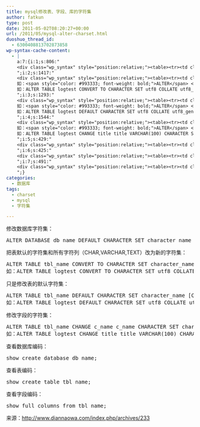 ```yaml
---
title: mysql修改表、字段、库的字符集
author: fatkun
type: post
date: 2011-05-02T08:20:27+00:00
url: /2011/05/mysql-alter-charset.html
duoshuo_thread_id:
  - 6300408813702873858
wp-syntax-cache-content:
  - |
    a:7:{i:1;s:806:"
    <div class="wp_syntax" style="position:relative;"><table><tr><td class="code"><pre class="sql" style="font-family:monospace;"><span style="color: #993333; font-weight: bold;">ALTER</span> <span style="color: #993333; font-weight: bold;">DATABASE</span> db_name <span style="color: #993333; font-weight: bold;">DEFAULT</span> <span style="color: #993333; font-weight: bold;">CHARACTER</span> <span style="color: #993333; font-weight: bold;">SET</span> character_name <span style="color: #66cc66;">&#91;</span><span style="color: #993333; font-weight: bold;">COLLATE</span> <span style="color: #66cc66;">...</span><span style="color: #66cc66;">&#93;</span>;</pre></td></tr></table><p class="theCode" style="display:none;">ALTER DATABASE db_name DEFAULT CHARACTER SET character_name [COLLATE ...];</p></div>
    ";i:2;s:1417:"
    <div class="wp_syntax" style="position:relative;"><table><tr><td class="code"><pre class="sql" style="font-family:monospace;"><span style="color: #993333; font-weight: bold;">ALTER</span> <span style="color: #993333; font-weight: bold;">TABLE</span> tbl_name <span style="color: #993333; font-weight: bold;">CONVERT</span> <span style="color: #993333; font-weight: bold;">TO</span> <span style="color: #993333; font-weight: bold;">CHARACTER</span> <span style="color: #993333; font-weight: bold;">SET</span> character_name <span style="color: #66cc66;">&#91;</span><span style="color: #993333; font-weight: bold;">COLLATE</span> <span style="color: #66cc66;">...</span><span style="color: #66cc66;">&#93;</span>
    如：<span style="color: #993333; font-weight: bold;">ALTER</span> <span style="color: #993333; font-weight: bold;">TABLE</span> logtest <span style="color: #993333; font-weight: bold;">CONVERT</span> <span style="color: #993333; font-weight: bold;">TO</span> <span style="color: #993333; font-weight: bold;">CHARACTER</span> <span style="color: #993333; font-weight: bold;">SET</span> utf8 <span style="color: #993333; font-weight: bold;">COLLATE</span> utf8_general_ci;</pre></td></tr></table><p class="theCode" style="display:none;">ALTER TABLE tbl_name CONVERT TO CHARACTER SET character_name [COLLATE ...]
    如：ALTER TABLE logtest CONVERT TO CHARACTER SET utf8 COLLATE utf8_general_ci;</p></div>
    ";i:3;s:1293:"
    <div class="wp_syntax" style="position:relative;"><table><tr><td class="code"><pre class="sql" style="font-family:monospace;"><span style="color: #993333; font-weight: bold;">ALTER</span> <span style="color: #993333; font-weight: bold;">TABLE</span> tbl_name <span style="color: #993333; font-weight: bold;">DEFAULT</span> <span style="color: #993333; font-weight: bold;">CHARACTER</span> <span style="color: #993333; font-weight: bold;">SET</span> character_name <span style="color: #66cc66;">&#91;</span><span style="color: #993333; font-weight: bold;">COLLATE</span><span style="color: #66cc66;">...</span><span style="color: #66cc66;">&#93;</span>;
    如：<span style="color: #993333; font-weight: bold;">ALTER</span> <span style="color: #993333; font-weight: bold;">TABLE</span> logtest <span style="color: #993333; font-weight: bold;">DEFAULT</span> <span style="color: #993333; font-weight: bold;">CHARACTER</span> <span style="color: #993333; font-weight: bold;">SET</span> utf8 <span style="color: #993333; font-weight: bold;">COLLATE</span> utf8_general_ci;</pre></td></tr></table><p class="theCode" style="display:none;">ALTER TABLE tbl_name DEFAULT CHARACTER SET character_name [COLLATE...];
    如：ALTER TABLE logtest DEFAULT CHARACTER SET utf8 COLLATE utf8_general_ci;</p></div>
    ";i:4;s:1544:"
    <div class="wp_syntax" style="position:relative;"><table><tr><td class="code"><pre class="sql" style="font-family:monospace;"><span style="color: #993333; font-weight: bold;">ALTER</span> <span style="color: #993333; font-weight: bold;">TABLE</span> tbl_name <span style="color: #993333; font-weight: bold;">CHANGE</span> c_name c_name <span style="color: #993333; font-weight: bold;">CHARACTER</span> <span style="color: #993333; font-weight: bold;">SET</span> character_name <span style="color: #66cc66;">&#91;</span><span style="color: #993333; font-weight: bold;">COLLATE</span> <span style="color: #66cc66;">...</span><span style="color: #66cc66;">&#93;</span>;
    如：<span style="color: #993333; font-weight: bold;">ALTER</span> <span style="color: #993333; font-weight: bold;">TABLE</span> logtest <span style="color: #993333; font-weight: bold;">CHANGE</span> title title <span style="color: #993333; font-weight: bold;">VARCHAR</span><span style="color: #66cc66;">&#40;</span><span style="color: #cc66cc;">100</span><span style="color: #66cc66;">&#41;</span> <span style="color: #993333; font-weight: bold;">CHARACTER</span> <span style="color: #993333; font-weight: bold;">SET</span> utf8 <span style="color: #993333; font-weight: bold;">COLLATE</span> utf8_general_ci;</pre></td></tr></table><p class="theCode" style="display:none;">ALTER TABLE tbl_name CHANGE c_name c_name CHARACTER SET character_name [COLLATE ...];
    如：ALTER TABLE logtest CHANGE title title VARCHAR(100) CHARACTER SET utf8 COLLATE utf8_general_ci;</p></div>
    ";i:5;s:429:"
    <div class="wp_syntax" style="position:relative;"><table><tr><td class="code"><pre class="sql" style="font-family:monospace;"><span style="color: #993333; font-weight: bold;">SHOW</span> <span style="color: #993333; font-weight: bold;">CREATE</span> <span style="color: #993333; font-weight: bold;">DATABASE</span> db_name;</pre></td></tr></table><p class="theCode" style="display:none;">show create database db_name;</p></div>
    ";i:6;s:425:"
    <div class="wp_syntax" style="position:relative;"><table><tr><td class="code"><pre class="sql" style="font-family:monospace;"><span style="color: #993333; font-weight: bold;">SHOW</span> <span style="color: #993333; font-weight: bold;">CREATE</span> <span style="color: #993333; font-weight: bold;">TABLE</span> tbl_name;</pre></td></tr></table><p class="theCode" style="display:none;">show create table tbl_name;</p></div>
    ";i:7;s:491:"
    <div class="wp_syntax" style="position:relative;"><table><tr><td class="code"><pre class="sql" style="font-family:monospace;"><span style="color: #993333; font-weight: bold;">SHOW</span> <span style="color: #993333; font-weight: bold;">FULL</span> <span style="color: #993333; font-weight: bold;">COLUMNS</span> <span style="color: #993333; font-weight: bold;">FROM</span> tbl_name;</pre></td></tr></table><p class="theCode" style="display:none;">show full columns from tbl_name;</p></div>
    ";}
categories:
  - 数据库
tags:
  - charset
  - mysql
  - 字符集

---
```

修改数据库字符集：
<pre escaped="true" lang="sql">ALTER DATABASE db_name DEFAULT CHARACTER SET character_name [COLLATE ...];</pre>
把表默认的字符集和所有字符列（CHAR,VARCHAR,TEXT）改为新的字符集：
<pre escaped="true" lang="sql">ALTER TABLE tbl_name CONVERT TO CHARACTER SET character_name [COLLATE ...]
如：ALTER TABLE logtest CONVERT TO CHARACTER SET utf8 COLLATE utf8_general_ci;</pre>
只是修改表的默认字符集：
<pre escaped="true" lang="sql">ALTER TABLE tbl_name DEFAULT CHARACTER SET character_name [COLLATE...];
如：ALTER TABLE logtest DEFAULT CHARACTER SET utf8 COLLATE utf8_general_ci;</pre>
修改字段的字符集：
<pre escaped="true" lang="sql">ALTER TABLE tbl_name CHANGE c_name c_name CHARACTER SET character_name [COLLATE ...];
如：ALTER TABLE logtest CHANGE title title VARCHAR(100) CHARACTER SET utf8 COLLATE utf8_general_ci;</pre>
查看数据库编码：
<pre escaped="true" lang="sql">show create database db_name;</pre>
查看表编码：
<pre escaped="true" lang="sql">show create table tbl_name;</pre>
查看字段编码：
<pre escaped="true" lang="sql">show full columns from tbl_name;</pre>
来源：<http://www.diannaowa.com/index.php/archives/233>